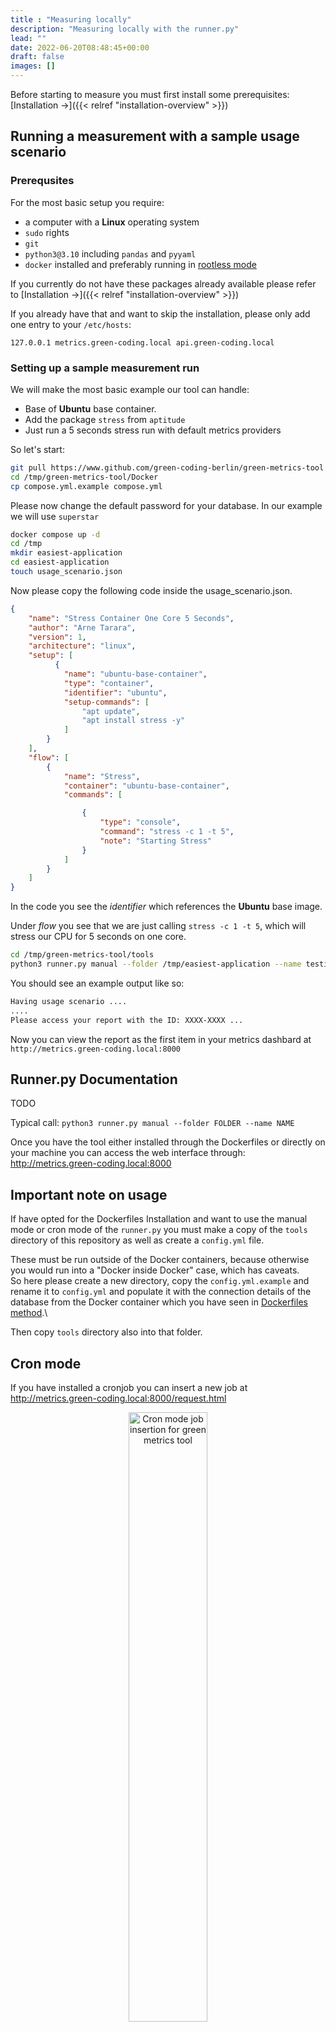 ```yaml
---
title : "Measuring locally"
description: "Measuring locally with the runner.py"
lead: ""
date: 2022-06-20T08:48:45+00:00
draft: false
images: []
---
```


Before starting to measure you must first install some prerequisites: [Installation →]({{< relref "installation-overview" >}})

## Running a measurement with a sample usage scenario


### Prerequsites
For the most basic setup you require:
- a computer with a **Linux** operating system
- `sudo` rights
- `git`
- `python3@3.10` including `pandas` and `pyyaml`
- `docker` installed and preferably running in [rootless mode](https://rootlesscontaine.rs/)

If you currently do not have these packages already available please refer to [Installation →]({{< relref "installation-overview" >}})

If you already have that and want to skip the installation, please only add one entry to your `/etc/hosts`:

`127.0.0.1 metrics.green-coding.local api.green-coding.local`

### Setting up a sample measurement run

We will make the most basic example our tool can handle:
- Base of **Ubuntu** base container.
- Add the package `stress` from `aptitude`
- Just run a 5 seconds stress run with default metrics providers

So let's start:
```bash
git pull https://www.github.com/green-coding-berlin/green-metrics-tool /tmp/green-metrics-tool
cd /tmp/green-metrics-tool/Docker
cp compose.yml.example compose.yml
```
Please now change the default password for your database. In our example we will use `superstar`
```bash
docker compose up -d
cd /tmp
mkdir easiest-application
cd easiest-application
touch usage_scenario.json
```
Now please copy the following code inside the usage_scenario.json.
```json
{
    "name": "Stress Container One Core 5 Seconds",
    "author": "Arne Tarara",
    "version": 1,
    "architecture": "linux",
    "setup": [
          {
            "name": "ubuntu-base-container",
            "type": "container",
            "identifier": "ubuntu",
            "setup-commands": [
                "apt update",
                "apt install stress -y"
            ]
        }
    ],
    "flow": [
        {
            "name": "Stress",
            "container": "ubuntu-base-container",
            "commands": [

                {
                    "type": "console",
                    "command": "stress -c 1 -t 5",
                    "note": "Starting Stress"
                }
            ]
        }
    ]
}

```
In the code you see the *identifier* which references the **Ubuntu** base image.

Under *flow* you see that we are just calling `stress -c 1 -t 5`, which will stress our CPU for 5 seconds on one core.
```bash
cd /tmp/green-metrics-tool/tools
python3 runner.py manual --folder /tmp/easiest-application --name testing-my-demo
````

You should see an example output like so:

```bash
Having usage scenario ....
....
Please access your report with the ID: XXXX-XXXX ...
```

Now you can view the report as the first item in your metrics dashbard at `http://metrics.green-coding.local:8000`



## Runner.py Documentation

TODO

Typical call: `python3 runner.py manual --folder FOLDER --name NAME`

Once you have the tool either installed through the Dockerfiles or directly on your machine you can access the
web interface through: http://metrics.green-coding.local:8000

## Important note on usage

If have opted for the Dockerfiles Installation and want to use the manual mode or cron mode of the `runner.py`
you must make a copy of the `tools` directory of this repository as well as create a `config.yml` file.

These must be run outside of the Docker containers, because otherwise you would run into a "Docker inside Docker" case, which has caveats.\
So here please create a new directory, copy the `config.yml.example` and rename it to `config.yml` and populate it with the connection details
of the database from the Docker container which you have seen in [Dockerfiles method](https://github.com/green-coding-berlin/green-metrics-tool/tree/main/Docker).\

Then copy `tools` directory also into that folder.


## Cron mode

If you have installed a cronjob you can insert a new job at http://metrics.green-coding.local:8000/request.html

<p align="center">
  <img src="images/demo-submit-form.png" width="50%" title="Cron mode job insertion for green metrics tool">
</p>
>  Cron mode job insertion for green metrics tool


It will be automatically picked up and you will get sent an email with the link to the results.

In order for the email to work correctly you must set the configuration in your used `config.yml`, either
on your Host OS or in your Docker containers depending on the installation mode you choose.

## Manual mode

If have opted for the Manual Installation and want to use the manual mode of the `runner.py`
just go  `tools` folder.

Now you can use the `runner.py` tool to trigger a run of the tool manually.
\
\
An example call would be like so: `runner.py manual --folder /path/to/my_demo_software --name My_Name`

The tool expects a `usage_scenario.json` inside of that folder. It will read it, orchestrate the containers
and give you the ID of the run.

If you have questions regarding how to create a `usage_scenario.json` please see: https://github.com/green-coding-berlin/green-metric-demo-software

To see a working live example with some metrics go to: https://metrics.green-coding.org/


## Commandline options

### Debug mode
Append the `--debug` flag to set a steppable mode of the Testrunner.

This allows you to enter the containers and debug them if necessary.

### Unsafe mode
Append the `--unsafe` flag to allow:
- Arbitrary volume bindings into the containers. They are still read-only though
- Portmappings to the host OS. 
    + See [usage_scenario.json →]({{< relref "usage-scenario" >}}) **portmappings** option for details
- Non-Strict ENV vars mapped into container
     + See [usage_scenario.json →]({{< relref "usage-scenario" >}}) **env** option for details

## No File Cleanup
Append `--no-file-cleanup` to keep the metric provider data in `/tmp/green-metrics-tool`